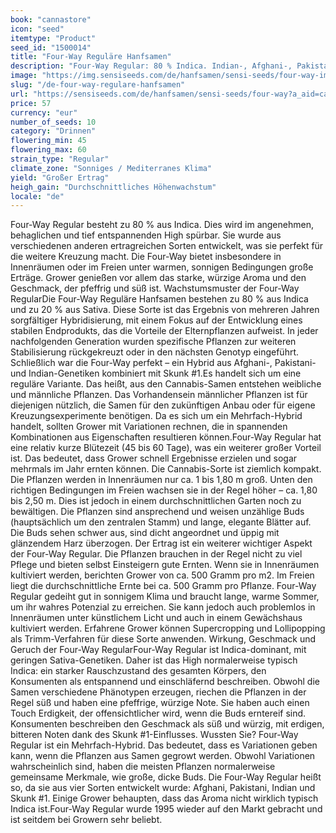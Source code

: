 ```yaml
---
book: "cannastore"
icon: "seed"
itemtype: "Product"
seed_id: "1500014"
title: "Four-Way Reguläre Hanfsamen"
description: "Four-Way Regular: 80 % Indica. Indian-, Afghani-, Pakistani- und Skunk #1-Genetiken. Große Erträge; Aroma und Geschmack: würzig und süß."
image: "https://img.sensiseeds.com/de/hanfsamen/sensi-seeds/four-way-image.png"
slug: "/de-four-way-regulare-hanfsamen"
url: "https://sensiseeds.com/de/hanfsamen/sensi-seeds/four-way?a_aid=cannastore"
price: 57
currency: "eur"
number_of_seeds: 10
category: "Drinnen"
flowering_min: 45
flowering_max: 60
strain_type: "Regular"
climate_zone: "Sonniges / Mediterranes Klima"
yield: "Großer Ertrag"
heigh_gain: "Durchschnittliches Höhenwachstum"
locale: "de"
---
```

Four-Way Regular besteht zu 80 % aus Indica. Dies wird im angenehmen, behaglichen und tief entspannenden High spürbar. Sie wurde aus verschiedenen anderen ertragreichen Sorten entwickelt, was sie perfekt für die weitere Kreuzung macht. Die Four-Way bietet insbesondere in Innenräumen oder im Freien unter warmen, sonnigen Bedingungen große Erträge. Grower genießen vor allem das starke, würzige Aroma und den Geschmack, der pfeffrig und süß ist. Wachstumsmuster der Four-Way RegularDie Four-Way Reguläre Hanfsamen bestehen zu 80 % aus Indica und zu 20 % aus Sativa. Diese Sorte ist das Ergebnis von mehreren Jahren sorgfältiger Hybridisierung, mit einem Fokus auf der Entwicklung eines stabilen Endprodukts, das die Vorteile der Elternpflanzen aufweist. In jeder nachfolgenden Generation wurden spezifische Pflanzen zur weiteren Stabilisierung rückgekreuzt oder in den nächsten Genotyp eingeführt. Schließlich war die Four-Way perfekt – ein Hybrid aus Afghani-, Pakistani- und Indian-Genetiken kombiniert mit Skunk #1.Es handelt sich um eine reguläre Variante. Das heißt, aus den Cannabis-Samen entstehen weibliche und männliche Pflanzen. Das Vorhandensein männlicher Pflanzen ist für diejenigen nützlich, die Samen für den zukünftigen Anbau oder für eigene Kreuzungsexperimente benötigen. Da es sich um ein Mehrfach-Hybrid handelt, sollten Grower mit Variationen rechnen, die in spannenden Kombinationen aus Eigenschaften resultieren können.Four-Way Regular hat eine relativ kurze Blütezeit (45 bis 60 Tage), was ein weiterer großer Vorteil ist. Das bedeutet, dass Grower schnell Ergebnisse erzielen und sogar mehrmals im Jahr ernten können. Die Cannabis-Sorte ist ziemlich kompakt. Die Pflanzen werden in Innenräumen nur ca. 1 bis 1,80 m groß. Unten den richtigen Bedingungen im Freien wachsen sie in der Regel höher – ca. 1,80 bis 2,50 m. Dies ist jedoch in einem durchschnittlichen Garten noch zu bewältigen. Die Pflanzen sind ansprechend und weisen unzählige Buds (hauptsächlich um den zentralen Stamm) und lange, elegante Blätter auf. Die Buds sehen schwer aus, sind dicht angeordnet und üppig mit glänzendem Harz überzogen. Der Ertrag ist ein weiterer wichtiger Aspekt der Four-Way Regular. Die Pflanzen brauchen in der Regel nicht zu viel Pflege und bieten selbst Einsteigern gute Ernten. Wenn sie in Innenräumen kultiviert werden, berichten Grower von ca. 500 Gramm pro m2. Im Freien liegt die durchschnittliche Ernte bei ca. 500 Gramm pro Pflanze. Four-Way Regular gedeiht gut in sonnigem Klima und braucht lange, warme Sommer, um ihr wahres Potenzial zu erreichen. Sie kann jedoch auch problemlos in Innenräumen unter künstlichem Licht und auch in einem Gewächshaus kultiviert werden. Erfahrene Grower können Supercropping und Lollipopping als Trimm-Verfahren für diese Sorte anwenden. Wirkung, Geschmack und Geruch der Four-Way RegularFour-Way Regular ist Indica-dominant, mit geringen Sativa-Genetiken. Daher ist das High normalerweise typisch Indica: ein starker Rauschzustand des gesamten Körpers, den Konsumenten als entspannend und einschläfernd beschreiben. Obwohl die Samen verschiedene Phänotypen erzeugen, riechen die Pflanzen in der Regel süß und haben eine pfeffrige, würzige Note. Sie haben auch einen Touch Erdigkeit, der offensichtlicher wird, wenn die Buds erntereif sind. Konsumenten beschreiben den Geschmack als süß und würzig, mit erdigen, bitteren Noten dank des Skunk #1-Einflusses. Wussten Sie? Four-Way Regular ist ein Mehrfach-Hybrid. Das bedeutet, dass es Variationen geben kann, wenn die Pflanzen aus Samen gegrowt werden. Obwohl Variationen wahrscheinlich sind, haben die meisten Pflanzen normalerweise gemeinsame Merkmale, wie große, dicke Buds. Die Four-Way Regular heißt so, da sie aus vier Sorten entwickelt wurde: Afghani, Pakistani, Indian und Skunk #1. Einige Grower behaupten, dass das Aroma nicht wirklich typisch Indica ist.Four-Way Regular wurde 1995 wieder auf den Markt gebracht und ist seitdem bei Growern sehr beliebt.
